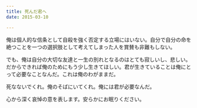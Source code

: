 ```yaml
---
title: 死んだ君へ
date: 2015-03-10

---
```


俺は個人的な信条として自殺を強く否定する立場にはいない。自分で自分の命を絶つことを一つの選択肢として考えてしまった人を賞賛も非難もしない。

でも、俺は自分の大切な友達と一生の別れとなるのはとても寂しいし、悲しい。だからできれば俺のためにもう少し生きてほしい。君が生きていることは俺にとって必要なことなんだ。これは俺のわがままだ。

死なないでくれ。俺のそばにいてくれ。俺には君が必要なんだ。



心から深く哀悼の意を表します。安らかにお眠りください。
